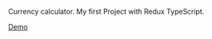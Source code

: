 Currency calculator.
My first Project with Redux TypeScript.


[Demo](https://pawelpyc154.github.io/TypeScript-Redux-Example-project-5/.)
